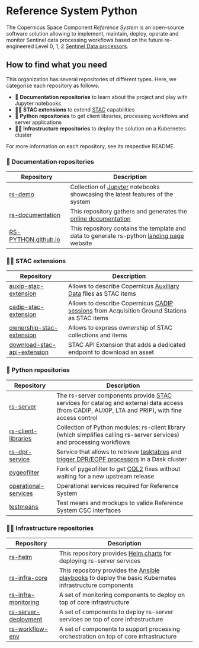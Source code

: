 # Reference System Python

The Copernicus Space Component *Reference System* is an open-source software solution allowing to implement, maintain, deploy, operate and monitor Sentinel data processing workflows based on the future re-engineered Level 0, 1, 2 [Sentinel Data processors](https://eopf.copernicus.eu/).

## How to find what you need

This organization has several repositories of different types.
Here, we categorise each repository as follows:

- 🧙 **Documentation repositories** to learn about the project and play with Jupyter notebooks
- 👩‍🍳 **STAC extensions** to extend [STAC](https://stacspec.org) capabilities
- 🐍 **Python repositories** to get client libraries, processing workflows and server applications
- 🧑‍💻 **Infrastructure repositories** to deploy the solution on a Kubernetes cluster

For more information on each repository, see its respective README.

### 🧙 Documentation repositories

| Repository | Description |
| -- | -- |
| [rs-demo](https://github.com/RS-PYTHON/rs-demo) | Collection of [Jupyter](https://jupyter.org/) notebooks showcasing the latest features of the system |
| [rs-documentation](https://github.com/RS-PYTHON/rs-documentation) | This repository gathers and generates the [online documentation](https://home.rs-python.eu/rs-documentation/) |
| [RS-PYTHON.github.io](https://github.com/RS-PYTHON/RS-PYTHON.github.io) | This repository contains the template and data to generate rs-python [landing page](https://home.rs-python.eu/) website |

### 👩‍🍳 STAC extensions

| Repository | Description |
| -- | -- |
| [auxip-stac-extension](https://github.com/RS-PYTHON/auxip-stac-extension) | Allows to describe Copernicus [Auxiliary Data](https://sentiwiki.copernicus.eu/web/copernicus-operations#CopernicusOperations-AuxiliaryDataGathering) files as STAC items |
| [cadip-stac-extension](https://github.com/RS-PYTHON/cadip-stac-extension) | Allows to describe Copernicus [CADIP sessions](https://sentiwiki.copernicus.eu/web/copernicus-operations#CopernicusOperations-X-BandAcquisition) from Acquisition Ground Stations as STAC items |
| [ownership-stac-extension](https://github.com/RS-PYTHON/ownership-stac-extension) | Allows to express ownership of STAC collections and items |
| [download-stac-api-extension](https://github.com/RS-PYTHON/download-stac-api-extension) | STAC API Extension that adds a dedicated endpoint to download an asset |

### 🐍 Python repositories

| Repository | Description |
| -- | -- |
| [rs-server](https://github.com/RS-PYTHON/rs-server) | The rs-server components provide [STAC](https://stacspec.org) services for catalog and external data access (from CADIP, AUXIP, LTA and PRIP), with fine access control |
| [rs-client-libraries](https://github.com/RS-PYTHON/rs-client-libraries) | Collection of Python modules: rs-client library (which simplifies calling rs-server services) and processing workflows |
| [rs-dpr-service](https://github.com/RS-PYTHON/rs-dpr-service) | Service that allows to retrieve [tasktables](https://cpm.pages.eopf.copernicus.eu/eopf-cpm/main/processor-orchestration-guide/tasktables.html) and [trigger DPR/EOPF processors](https://cpm.pages.eopf.copernicus.eu/eopf-cpm/main/processor-orchestration-guide/triggering-usage.html) in a Dask cluster |
| [pygeofilter](https://github.com/RS-PYTHON/pygeofilter) | Fork of pygeofilter to get [CQL2](https://docs.ogc.org/is/21-065r2/21-065r2.html) fixes without waiting for a new upstream release |
| [operational-services](https://github.com/RS-PYTHON/operational-services) | Operational services required for Reference System |
| [testmeans](https://github.com/RS-PYTHON/rs-testmeans) | Test means and mockups to valide Reference System CSC interfaces |

### 🧑‍💻 Infrastructure repositories

| Repository | Description |
| -- | -- |
| [rs-helm](https://github.com/RS-PYTHON/rs-helm) | This repository provides [Helm charts](https://helm.sh/) for deploying rs-server services |
| [rs-infra-core](https://github.com/RS-PYTHON/rs-infra-core) | This repository provides the [Ansible playbooks](https://docs.ansible.com/ansible/latest/playbook_guide/playbooks_intro.html) to deploy the basic Kubernetes infrastructure components |
| [rs-infra-monitoring](https://github.com/RS-PYTHON/rs-infra-monitoring) | A set of monitoring components to deploy on top of core infrastructure |
| [rs-server-deployment](https://github.com/RS-PYTHON/rs-server-deployment) | A set of components to deploy rs-server services on top of core infrastructure |
| [rs-workflow-env](https://github.com/RS-PYTHON/rs-workflow-env) | A set of components to support processing orchestration on top of core infrastructure |
